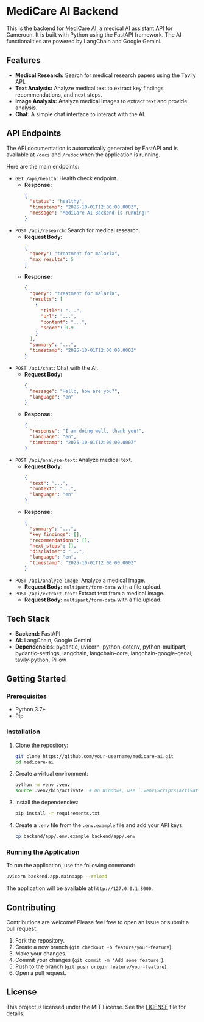 # MediCare AI Backend

This is the backend for MediCare AI, a medical AI assistant API for Cameroon. It is built with Python using the FastAPI framework. The AI functionalities are powered by LangChain and Google Gemini.

## Features

*   **Medical Research:** Search for medical research papers using the Tavily API.
*   **Text Analysis:** Analyze medical text to extract key findings, recommendations, and next steps.
*   **Image Analysis:** Analyze medical images to extract text and provide analysis.
*   **Chat:** A simple chat interface to interact with the AI.

## API Endpoints

The API documentation is automatically generated by FastAPI and is available at `/docs` and `/redoc` when the application is running.

Here are the main endpoints:

*   `GET /api/health`: Health check endpoint.
    *   **Response:**
        ```json
        {
          "status": "healthy",
          "timestamp": "2025-10-01T12:00:00.000Z",
          "message": "MediCare AI Backend is running!"
        }
        ```
*   `POST /api/research`: Search for medical research.
    *   **Request Body:**
        ```json
        {
          "query": "treatment for malaria",
          "max_results": 5
        }
        ```
    *   **Response:**
        ```json
        {
          "query": "treatment for malaria",
          "results": [
            {
              "title": "...",
              "url": "...",
              "content": "...",
              "score": 0.9
            }
          ],
          "summary": "...",
          "timestamp": "2025-10-01T12:00:00.000Z"
        }
        ```
*   `POST /api/chat`: Chat with the AI.
    *   **Request Body:**
        ```json
        {
          "message": "Hello, how are you?",
          "language": "en"
        }
        ```
    *   **Response:**
        ```json
        {
          "response": "I am doing well, thank you!",
          "language": "en",
          "timestamp": "2025-10-01T12:00:00.000Z"
        }
        ```
*   `POST /api/analyze-text`: Analyze medical text.
    *   **Request Body:**
        ```json
        {
          "text": "...",
          "context": "...",
          "language": "en"
        }
        ```
    *   **Response:**
        ```json
        {
          "summary": "...",
          "key_findings": [],
          "recommendations": [],
          "next_steps": [],
          "disclaimer": "...",
          "language": "en",
          "timestamp": "2025-10-01T12:00:00.000Z"
        }
        ```
*   `POST /api/analyze-image`: Analyze a medical image.
    *   **Request Body:** `multipart/form-data` with a file upload.
*   `POST /api/extract-text`: Extract text from a medical image.
    *   **Request Body:** `multipart/form-data` with a file upload.

## Tech Stack

*   **Backend:** FastAPI
*   **AI:** LangChain, Google Gemini
*   **Dependencies:** pydantic, uvicorn, python-dotenv, python-multipart, pydantic-settings, langchain, langchain-core, langchain-google-genai, tavily-python, Pillow

## Getting Started

### Prerequisites

*   Python 3.7+
*   Pip

### Installation

1.  Clone the repository:
    ```bash
    git clone https://github.com/your-username/medicare-ai.git
    cd medicare-ai
    ```
2.  Create a virtual environment:
    ```bash
    python -m venv .venv
    source .venv/bin/activate  # On Windows, use `.venv\Scripts\activate`
    ```
3.  Install the dependencies:
    ```bash
    pip install -r requirements.txt
    ```
4.  Create a `.env` file from the `.env.example` file and add your API keys:
    ```bash
    cp backend/app/.env.example backend/app/.env
    ```

### Running the Application

To run the application, use the following command:

```bash
uvicorn backend.app.main:app --reload
```

The application will be available at `http://127.0.0.1:8000`.

## Contributing

Contributions are welcome! Please feel free to open an issue or submit a pull request.

1.  Fork the repository.
2.  Create a new branch (`git checkout -b feature/your-feature`).
3.  Make your changes.
4.  Commit your changes (`git commit -m 'Add some feature'`).
5.  Push to the branch (`git push origin feature/your-feature`).
6.  Open a pull request.

## License

This project is licensed under the MIT License. See the [LICENSE](LICENSE) file for details.